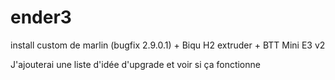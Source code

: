# ender3
install custom de marlin (bugfix 2.9.0.1) + Biqu H2 extruder + BTT Mini E3 v2

J'ajouterai une liste d'idée d'upgrade et voir si ça fonctionne
